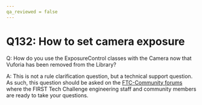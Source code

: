 ```yaml
---
qa_reviewed = false
---
```


# Q132: How to set camera exposure

Q: How do you use the ExposureControl classes with the Camera now that Vuforia has been removed from the Library?

A: This is not a rule clarification question, but a technical support question. As such, this question should be asked on the [FTC-Community forums](https://ftc-community.firstinspires.org) where the FIRST Tech Challenge engineering staff and community members are ready to take your questions.